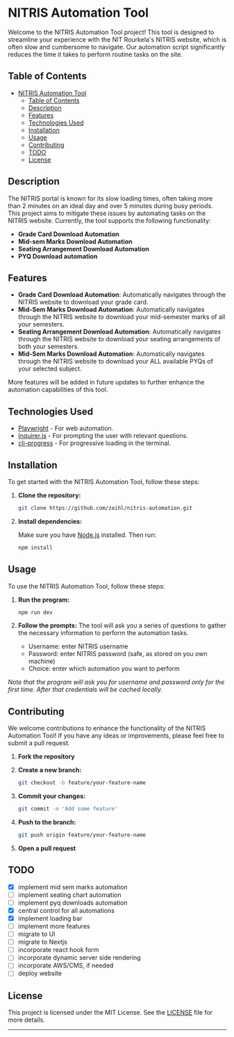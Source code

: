 # NITRIS Automation Tool

Welcome to the NITRIS Automation Tool project! This tool is designed to streamline your experience with the NIT Rourkela's NITRIS website, which is often slow and cumbersome to navigate. Our automation script significantly reduces the time it takes to perform routine tasks on the site.

## Table of Contents

- [NITRIS Automation Tool](#nitris-automation-tool)
  - [Table of Contents](#table-of-contents)
  - [Description](#description)
  - [Features](#features)
  - [Technologies Used](#technologies-used)
  - [Installation](#installation)
  - [Usage](#usage)
  - [Contributing](#contributing)
  - [TODO](#todo)
  - [License](#license)

## Description

The NITRIS portal is known for its slow loading times, often taking more than 2 minutes on an ideal day and over 5 minutes during busy periods. This project aims to mitigate these issues by automating tasks on the NITRIS website. Currently, the tool supports the following functionality: 

- **Grade Card Download Automation**
- **Mid-sem Marks Download Automation**
- **Seating Arrangement Download Automation**
- **PYQ Download automation**


## Features

- **Grade Card Download Automation**: Automatically navigates through the NITRIS website to download your grade card.
- **Mid-Sem Marks Download Automation**: Automatically navigates through the NITRIS website to download your mid-semester marks of all your semesters.
- **Seating Arrangement Download Automation**: Automatically navigates through the NITRIS website to download your seating arrangements of both your semesters.
- **Mid-Sem Marks Download Automation**: Automatically navigates through the NITRIS website to download your ALL available PYQs of your selected subject.


More features will be added in future updates to further enhance the automation capabilities of this tool.

## Technologies Used

- [Playwright](https://playwright.dev/) - For web automation.
- [Inquirer.js](https://www.npmjs.com/package/inquirer) - For prompting the user with relevant questions.
- [cli-progress](https://www.npmjs.com/package/cli-progress) - For progressive loading in the terminal.

## Installation

To get started with the NITRIS Automation Tool, follow these steps:

1. **Clone the repository:**

   ```bash
   git clone https://github.com/zaihl/nitris-automation.git
   ```

2. **Install dependencies:**

   Make sure you have [Node.js](https://nodejs.org/) installed. Then run:

   ```bash
   npm install
   ```

## Usage

To use the NITRIS Automation Tool, follow these steps:

1. **Run the program:**

   ```bash
   npm run dev
   ```

2. **Follow the prompts:** The tool will ask you a series of questions to gather the necessary information to perform the automation tasks.
   - Username: enter NITRIS username
   - Password: enter NITRIS password (safe, as stored on you own machine)
   - Choice: enter which automation you want to perform
  
*Note that the program will ask you for username and password only for the first time. After that credentials will be cached locally.*


## Contributing

We welcome contributions to enhance the functionality of the NITRIS Automation Tool! If you have any ideas or improvements, please feel free to submit a pull request.

1. **Fork the repository**
2. **Create a new branch:**

   ```bash
   git checkout -b feature/your-feature-name
   ```

3. **Commit your changes:**

   ```bash
   git commit -m 'Add some feature'
   ```

4. **Push to the branch:**

   ```bash
   git push origin feature/your-feature-name
   ```

5. **Open a pull request**

## TODO

- [x] implement mid sem marks automation
- [ ] implement seating chart automation
- [ ] implement pyq downloads automation
- [x] central control for all automations
- [x] implement loading bar
- [ ] implement more features
- [ ] migrate to UI
- [ ] migrate to Nextjs
- [ ] incorporate react hook form
- [ ] incorporate dynamic server side rendering
- [ ] incorporate AWS/CMS, if needed
- [ ] deploy website

## License

This project is licensed under the MIT License. See the [LICENSE](LICENSE) file for more details.

---
